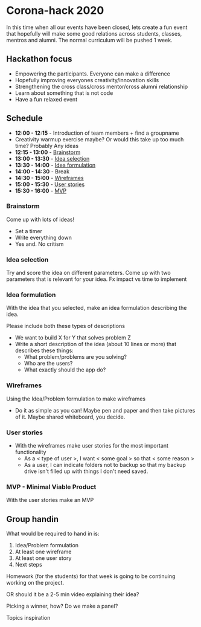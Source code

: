 # Corona-hack 2020

In this time when all our events have been closed, lets create a fun event that hopefully will make some good relations across students, classes, mentros and alumni. The normal curriculum will be pushed 1 week.

## Hackathon focus
- Empowering the participants. Everyone can make a difference
- Hopefully improving everyones creativity/innovation skills
- Strengthening the cross class/cross mentor/cross alumni relationship
- Learn about something that is not code
- Have a fun relaxed event

## Schedule
- **12:00 - 12:15** - Introduction of team members + find a groupname 
- Creativity warmup exercise maybe? Or would this take up too much time? Probably
Any ideas
- **12:15 - 13:00** - [Brainstorm](#brainstorm)
- **13:00 - 13:30** - [Idea selection](#idea-selection)
- **13:30 - 14:00** - [Idea formulation](#idea-formulation)
- **14:00 - 14:30** - Break
- **14:30 - 15:00** - [Wireframes](#wireframes)
- **15:00 - 15:30** - [User stories](#user-stories)
- **15:30 - 16:00** - [MVP](#mvp-minimal-viable-product)


### Brainstorm
Come up with lots of ideas!
  - Set a timer
  - Write everything down
  - Yes and. No critism

### Idea selection
Try and score the idea on different parameters. Come up with two parameters that is relevant for your idea. Fx impact vs time to implement

### Idea formulation
With the idea that you selected, make an idea formulation describing the idea.

Please include both these types of descriptions
  - We want to build X for Y that solves problem Z
  - Write a short description of the idea (about 10 lines or more) that describes these things:
    - What problem/problems are you solving?
    - Who are the users?
    - What exactly should the app do?

### Wireframes
Using the Idea/Problem formulation to make wireframes 
  - Do it as simple as you can! Maybe pen and paper and then take pictures of it. Maybe shared whiteboard, you decide. 

### User stories
- With the wireframes make user stories for the most important functionality 
  - As a < type of user >, I want < some goal > so that < some reason >
  - As a user, I can indicate folders not to backup so that my backup drive isn't filled up with things I don't need saved.

### MVP - Minimal Viable Product
With the user stories make an MVP

## Group handin
What would be required to hand in is:
1. Idea/Problem formulation
2. At least one wireframe
3. At least one user story
4. Next steps

Homework (for the students) for that week is going to be continuing working on the project.


OR should it be a 2-5 min video explaining their idea?

Picking a winner, how? Do we make a panel?


Topics inspiration

